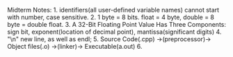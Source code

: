 Midterm Notes:
	1. identifiers(all user-defined variable names) cannot start with number, case sensitive. 
	2. 1 byte = 8 bits. float = 4 byte, double = 8 byte = double float.
	3. A 32-Bit Floating Point Value Has Three Components: sign bit, exponent(location of decimal point), mantissa(significant digits) 
	4. "\n" new line, as well as endl;
	5. Source Code(.cpp) ->(preprocessor)-> Object files(.o) ->(linker)-> Executable(a.out)
	6.  
